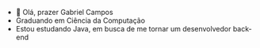 - 👋 Olá, prazer Gabriel Campos
- Graduando em Ciência da Computação
- Estou estudando Java, em busca de me tornar um desenvolvedor back-end


<!---
Camposshow/Camposshow is a ✨ special ✨ repository because its `README.md` (this file) appears on your GitHub profile.
You can click the Preview link to take a look at your changes.
--->
